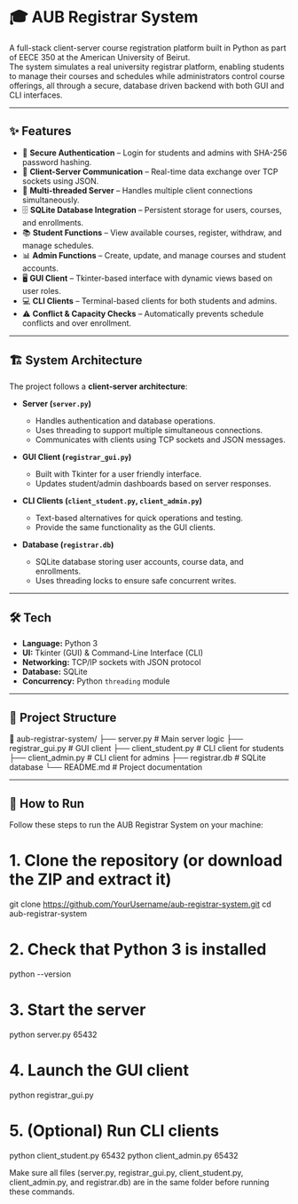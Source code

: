 # 🎓 AUB Registrar System

A full-stack client-server course registration platform built in Python as part of EECE 350 at the American University of Beirut.  
The system simulates a real university registrar platform, enabling students to manage their courses and schedules while administrators control course offerings, all through a secure, database driven backend with both GUI and CLI interfaces.

---

## ✨ Features

- 🔐 **Secure Authentication** – Login for students and admins with SHA-256 password hashing.  
- 📡 **Client-Server Communication** – Real-time data exchange over TCP sockets using JSON.  
- 🧵 **Multi-threaded Server** – Handles multiple client connections simultaneously.  
- 🗄️ **SQLite Database Integration** – Persistent storage for users, courses, and enrollments.  
- 📚 **Student Functions** – View available courses, register, withdraw, and manage schedules.  
- 📊 **Admin Functions** – Create, update, and manage courses and student accounts.  
- 🖥️ **GUI Client** – Tkinter-based interface with dynamic views based on user roles.  
- 💻 **CLI Clients** – Terminal-based clients for both students and admins.  
- ⚠️ **Conflict & Capacity Checks** – Automatically prevents schedule conflicts and over enrollment.

---

## 🏗️ System Architecture

The project follows a **client-server architecture**:

- **Server (`server.py`)**  
  - Handles authentication and database operations.  
  - Uses threading to support multiple simultaneous connections.  
  - Communicates with clients using TCP sockets and JSON messages.

- **GUI Client (`registrar_gui.py`)**  
  - Built with Tkinter for a user friendly interface.  
  - Updates student/admin dashboards based on server responses.  

- **CLI Clients (`client_student.py`, `client_admin.py`)**  
  - Text-based alternatives for quick operations and testing.  
  - Provide the same functionality as the GUI clients.

- **Database (`registrar.db`)**  
  - SQLite database storing user accounts, course data, and enrollments.  
  - Uses threading locks to ensure safe concurrent writes.

---

## 🛠️ Tech

- **Language:** Python 3  
- **UI:** Tkinter (GUI) & Command-Line Interface (CLI)  
- **Networking:** TCP/IP sockets with JSON protocol  
- **Database:** SQLite  
- **Concurrency:** Python `threading` module

---

## 📁 Project Structure

📂 aub-registrar-system/
├── server.py              # Main server logic
├── registrar_gui.py       # GUI client
├── client_student.py      # CLI client for students
├── client_admin.py        # CLI client for admins
├── registrar.db           # SQLite database
└── README.md              # Project documentation

---

## 🚀 How to Run

Follow these steps to run the AUB Registrar System on your machine:

# 1. Clone the repository (or download the ZIP and extract it)
git clone https://github.com/YourUsername/aub-registrar-system.git
cd aub-registrar-system

# 2. Check that Python 3 is installed
python --version

# 3. Start the server
python server.py 65432

# 4. Launch the GUI client
python registrar_gui.py

# 5. (Optional) Run CLI clients
python client_student.py 65432
python client_admin.py 65432

Make sure all files (server.py, registrar_gui.py, client_student.py, client_admin.py, and registrar.db) are in the same folder before running these commands.
